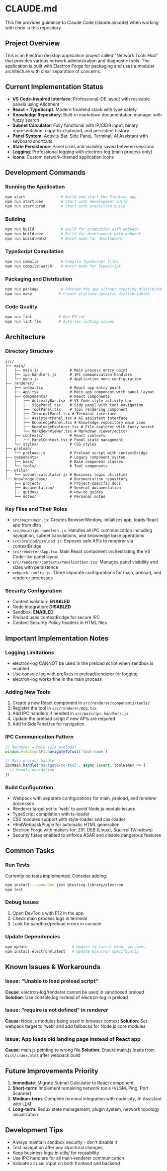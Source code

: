 # CLAUDE.md

This file provides guidance to Claude Code (claude.ai/code) when working with code in this repository.

## Project Overview
This is an Electron desktop application project called "Network Tools Hub" that provides various network administration and diagnostic tools. The application is built with Electron Forge for packaging and uses a modular architecture with clear separation of concerns.

## Current Implementation Status
- **VS Code-Inspired Interface**: Professional IDE layout with resizable panels using Allotment
- **React + TypeScript**: Modern frontend stack with type safety
- **Knowledge Repository**: Built-in markdown documentation manager with fuzzy search
- **Subnet Calculator**: Fully functional with IP/CIDR input, binary representation, copy-to-clipboard, and persistent history
- **Panel System**: Activity Bar, Side Panel, Terminal, AI Assistant with keyboard shortcuts
- **State Persistence**: Panel sizes and visibility saved between sessions
- **Logging**: Professional logging with electron-log (main process only)
- **Icons**: Custom network-themed application icons

## Development Commands

### Running the Application
```bash
npm start                # Build and start the Electron app
npm run start:dev        # Start with development build
npm run start:prod       # Start with production build
```

### Building
```bash
npm run build            # Build for production with webpack
npm run build:dev        # Build for development with webpack
npm run build:watch      # Watch mode for development
```

### TypeScript Compilation
```bash
npm run compile          # Compile TypeScript files
npm run compile:watch    # Watch mode for TypeScript
```

### Packaging and Distribution
```bash
npm run package          # Package the app without creating distributable
npm run make            # Create platform-specific distributables
```

### Code Quality
```bash
npm run lint            # Run ESLint
npm run lint:fix        # Auto-fix linting issues
```

## Architecture

### Directory Structure
```
src/
├── main/
│   ├── main.js              # Main process entry point
│   ├── ipc-handlers.js      # IPC communication handlers
│   └── menu.js              # Application menu configuration
├── renderer/
│   ├── index.tsx            # React app entry point
│   ├── App.tsx              # Main app component with panel layout
│   ├── components/          # React components
│   │   ├── ActivityBar.tsx  # VS Code-style activity bar
│   │   ├── SidePanel.tsx    # Side panel with tool navigation
│   │   ├── ToolPanel.tsx    # Tool rendering component
│   │   ├── TerminalPanel.tsx # Terminal interface
│   │   ├── AssistantPanel.tsx # AI assistant interface
│   │   ├── KnowledgePanel.tsx # Knowledge repository main view
│   │   ├── KnowledgeExplorer.tsx # File explorer with fuzzy search
│   │   └── MarkdownViewer.tsx # Markdown viewer/editor
│   ├── contexts/            # React contexts
│   │   └── PanelContext.tsx # Panel state management
│   └── styles/              # CSS styles
├── preload/
│   └── preload.js           # Preload script with contextBridge
├── components/              # Legacy component system
│   ├── base/                # Base component classes
│   └── tools/               # Tool components
├── utils/
│   └── subnet-calculator.js # Business logic utilities
└── knowledge-base/          # Documentation repository
    ├── project/             # Project-specific docs
    ├── documentation/       # General documentation
    ├── guides/              # How-to guides
    └── notes/               # Personal notes
```

### Key Files and Their Roles
- `src/main/main.js`: Creates BrowserWindow, initializes app, loads React app from dist/
- `src/main/ipc-handlers.js`: Handles all IPC communication including navigation, subnet calculations, and knowledge base operations
- `src/preload/preload.js`: Exposes safe APIs to renderer via contextBridge
- `src/renderer/App.tsx`: Main React component orchestrating the VS Code-like panel layout
- `src/renderer/contexts/PanelContext.tsx`: Manages panel visibility and sizes with persistence
- `webpack.config.js`: Three separate configurations for main, preload, and renderer processes

### Security Configuration
- Context isolation: **ENABLED**
- Node integration: **DISABLED**  
- Sandbox: **ENABLED**
- Preload uses contextBridge for secure IPC
- Content Security Policy headers in HTML files

## Important Implementation Notes

### Logging Limitations
- electron-log CANNOT be used in the preload script when sandbox is enabled
- Use console.log with prefixes in preload/renderer for logging
- electron-log works fine in the main process

### Adding New Tools
1. Create a new React component in `src/renderer/components/tools/`
2. Register the tool in `src/renderer/App.tsx`
3. Add IPC handlers if needed in `src/main/ipc-handlers.js`
4. Update the preload script if new APIs are required
5. Add to SidePanel.tsx for navigation

### IPC Communication Pattern
```javascript
// Renderer → Main (via preload)
window.electronAPI.navigateToTool('tool-name')

// Main process handler
ipcMain.handle('navigate-to-tool', async (event, toolName) => {
  // Handle navigation
})
```

### Build Configuration
- Webpack with separate configurations for main, preload, and renderer processes
- Renderer target set to 'web' to avoid Node.js module issues
- TypeScript compilation with ts-loader
- CSS modules support with style-loader and css-loader
- HtmlWebpackPlugin for automatic HTML generation
- Electron Forge with makers for: ZIP, DEB (Linux), Squirrel (Windows)
- Security fuses enabled to enforce ASAR and disable dangerous features

## Common Tasks

### Run Tests
Currently no tests implemented. Consider adding:
```bash
npm install --save-dev jest @testing-library/electron
npm test
```

### Debug Issues
1. Open DevTools with F12 in the app
2. Check main process logs in terminal
3. Look for sandbox/preload errors in console

### Update Dependencies
```bash
npm update                    # Update to latest minor versions
npm install electron@latest   # Update Electron specifically
```

## Known Issues & Workarounds

### Issue: "Unable to load preload script"
**Cause**: electron-log/renderer cannot be used in sandboxed preload
**Solution**: Use console.log instead of electron-log in preload

### Issue: "require is not defined" in renderer
**Cause**: Node.js modules being used in browser context
**Solution**: Set webpack target to 'web' and add fallbacks for Node.js core modules

### Issue: App loads old landing page instead of React app
**Cause**: main.js pointing to wrong file
**Solution**: Ensure main.js loads from `dist/index.html` after webpack build

## Future Improvements Priority
1. **Immediate**: Migrate Subnet Calculator to React component
2. **Short-term**: Implement remaining network tools (VLSM, Ping, Port Scanner)
3. **Medium-term**: Complete terminal integration with node-pty, AI Assistant with LLM
4. **Long-term**: Redux state management, plugin system, network topology visualization

## Development Tips
- Always maintain sandbox security - don't disable it
- Test navigation after any structural changes
- Keep business logic in utils/ for reusability
- Use IPC handlers for all main-renderer communication
- Validate all user input on both frontend and backend